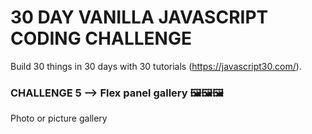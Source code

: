 # 30 DAY VANILLA JAVASCRIPT CODING CHALLENGE
Build 30 things in 30 days with 30 tutorials
(https://javascript30.com/).

### CHALLENGE 5 --> Flex panel gallery 🖼️🖼️🖼️
Photo or picture gallery
